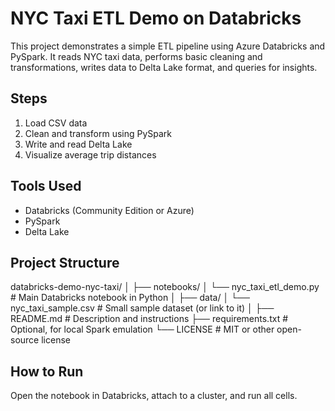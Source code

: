# NYC Taxi ETL Demo on Databricks

This project demonstrates a simple ETL pipeline using Azure Databricks and PySpark. It reads NYC taxi data, performs basic cleaning and transformations, writes data to Delta Lake format, and queries for insights.

## Steps

1. Load CSV data
2. Clean and transform using PySpark
3. Write and read Delta Lake
4. Visualize average trip distances

## Tools Used

- Databricks (Community Edition or Azure)
- PySpark
- Delta Lake

## Project Structure
databricks-demo-nyc-taxi/
│
├── notebooks/
│   └── nyc_taxi_etl_demo.py      # Main Databricks notebook in Python
│
├── data/
│   └── nyc_taxi_sample.csv       # Small sample dataset (or link to it)
│
├── README.md                     # Description and instructions
├── requirements.txt              # Optional, for local Spark emulation
└── LICENSE                       # MIT or other open-source license


## How to Run

Open the notebook in Databricks, attach to a cluster, and run all cells.

